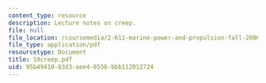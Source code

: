 ```yaml
---
content_type: resource
description: Lecture notes on creep.
file: null
file_location: /coursemedia/2-611-marine-power-and-propulsion-fall-2006/95b4941083d3aee48556bbb112012724_19creep.pdf
file_type: application/pdf
resourcetype: Document
title: 19creep.pdf
uid: 95b49410-83d3-aee4-8556-bbb112012724
---
```

